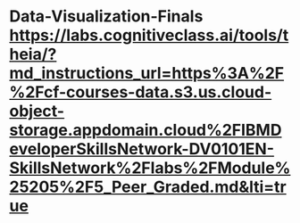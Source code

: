 # Data-Visualization-Finals https://labs.cognitiveclass.ai/tools/theia/?md_instructions_url=https%3A%2F%2Fcf-courses-data.s3.us.cloud-object-storage.appdomain.cloud%2FIBMDeveloperSkillsNetwork-DV0101EN-SkillsNetwork%2Flabs%2FModule%25205%2F5_Peer_Graded.md&lti=true
